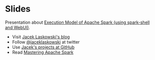 # Slides

Presentation about [Execution Model of Apache Spark (using spark-shell and WebUI)](http://blog.jaceklaskowski.pl/slides/spark-execution-model/).

* Visit [Jacek Laskowski's blog](https://blog.jaceklaskowski.pl)
* Follow [@jaceklaskowski](https://twitter.com/jaceklaskowski) at twitter
* Use [Jacek's projects at GitHub](https://github.com/jaceklaskowski)
* Read [Mastering Apache Spark](https://jaceklaskowski.gitbooks.io/mastering-apache-spark/)
